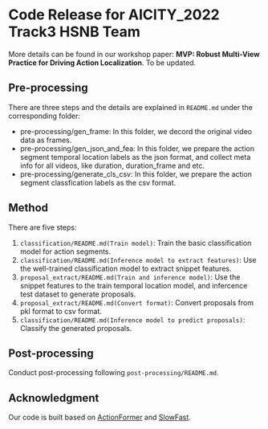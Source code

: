 # Code Release for AICITY_2022 Track3 HSNB Team
More details can be found in our workshop paper: **MVP: Robust Multi-View Practice for Driving Action Localization**. To be updated.

## Pre-processing

There are three steps and the details are explained in `README.md` under the corresponding folder:

* pre-processing/gen_frame: In this folder, we decord the original video data as  frames.
* pre-processing/gen_json_and_fea: In this folder, we prepare the action segment temporal location labels as the json format, and collect meta info for all videos, like duration, duration_frame and etc.
* pre-processing/generate_cls_csv: In this folder, we prepare  the action segment classfication labels as the csv format.


## Method


There are five steps:

1. `classification/README.md(Train model)`: Train the basic classification model for  action segments.
2. `classification/README.md(Inference model to extract features)`: Use the well-trained classification model to extract snippet features.
3. `proposal_extract/README.md(Train and inference model)`: Use the snippet features to the train temporal location model, and infercence test dataset to generate proposals.
4. `proposal_extract/README.md(Convert format)`: Convert proposals from pkl format to csv format.
5. `classification/README.md(Inference model to predict proposals)`: Classify the generated proposals.


## Post-processing 

Conduct post-processing following `post-processing/README.md`.


## Acknowledgment 

Our code is built based on [ActionFormer](https://github.com/happyharrycn/actionformer_release) and [SlowFast](https://github.com/facebookresearch/SlowFast).
